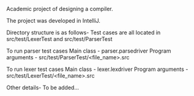Academic project of designing a compiler.

The project was developed in IntelliJ. 

Directory structure is as follows-
Test cases are all located in src/test/LexerTest and src/test/ParserTest

To run parser test cases
Main class - parser.parsedriver
Program arguments - src/test/ParserTest/<file_name>.src

To run lexer test cases
Main class - lexer.lexdriver
Program arguments - src/test/LexerTest/<file_name>.src

Other details-
To be added...